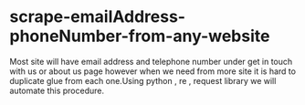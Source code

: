 # scrape-emailAddress-phoneNumber-from-any-website
 Most site will have email address and telephone number under get in touch with us or about us page however when we need from more site it is hard to duplicate glue from each one.Using python , re , request library we will automate this procedure.
